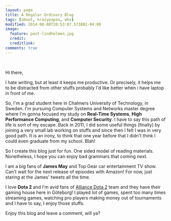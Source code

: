 ```yaml
---
layout: page
title: A Regular Ordinary Blog
tags: [about, krazypapas, who]
modified: 2014-08-08T20:53:07.573882-04:00
image:
  feature: post-lindholmen.jpg
  credit: 
  creditlink:
comments: true
---
```


<br>

Hi there,

I hate writing, but at least it keeps me productive. Or precisely, it helps me to be distracted from other stuffs probably I'd like better when i have laptop in front of me.

So, I'm a grad student here in Chalmers University of Technology, in Sweden. I'm pursuing Computer Systems and Networks master degree where I'm gonna focused my study on **Real-Time Systems**, **High Performance Computing**, and **Computer Security**. I have to say this path of life is sort of my escape. Back in 2011, I did some useful things (finally) by joining a very small lab working on stuffs and since then I felt I was in very good path. It is an irony, to think that one year before that I didn't think I could even graduate from my school. Blah!

So I create this blog just for fun. One sided model of reading materials. Nonetheless, I hope you can enjoy bad grammars that coming next.

I am a big fans of **James May** and Top Gear car entertainment TV show. Can't wait for the next release of episodes with Amazon! For now, just staring at the James' tweets all the time.

I love **Dota 2** and I'm avid fans of [Alliance Dota 2][1] team and they have their gaming house here in Göteborg! I played lot of games, spent too many times streaming games, watching pro players making money out of tournaments and I have to say, I enjoy those stuffs.

Enjoy this blog and leave a comment, will ya?

[1]: http://thealliance.gg
